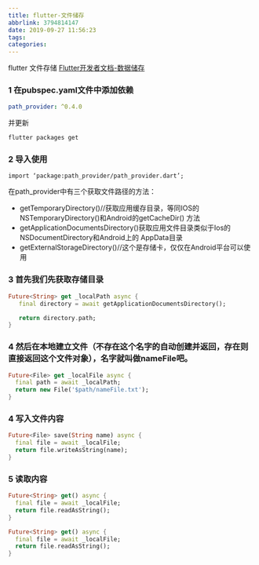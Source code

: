 ```yaml
---
title: flutter-文件储存
abbrlink: 3794814147
date: 2019-09-27 11:56:23
tags:
categories:
---
```


flutter 文件存储
[Flutter开发者文档-数据储存](http://flutter.link/2018/04/13/Flutter%E4%B8%AD%E7%9A%84%E6%9C%AC%E5%9C%B0%E5%AD%98%E5%82%A8/)

<!-- more -->

### 1 在pubspec.yaml文件中添加依赖
```yaml
path_provider: ^0.4.0
```
并更新
```bash
flutter packages get
```

### 2 导入使用

```datr
import ‘package:path_provider/path_provider.dart’;

```

在path_provider中有三个获取文件路径的方法：

* getTemporaryDirectory()//获取应用缓存目录，等同IOS的NSTemporaryDirectory()和Android的getCacheDir() 方法
* getApplicationDocumentsDirectory()获取应用文件目录类似于Ios的NSDocumentDirectory和Android上的 AppData目录
* getExternalStorageDirectory()//这个是存储卡，仅仅在Android平台可以使用


### 3 首先我们先获取存储目录

```dart
Future<String> get _localPath async {
   final directory = await getApplicationDocumentsDirectory();

   return directory.path;
}
 ```
### 4 然后在本地建立文件（不存在这个名字的自动创建并返回，存在则直接返回这个文件对象），名字就叫做nameFile吧。

```dart
Future<File> get _localFile async {
  final path = await _localPath;
  return new File('$path/nameFile.txt');
}
```

### 4 写入文件内容
```dart
Future<File> save(String name) async {
  final file = await _localFile;
  return file.writeAsString(name);
}
```

### 5 读取内容

```dart
Future<String> get() async {
  final file = await _localFile;
  return file.readAsString();
}

Future<String> get() async {
  final file = await _localFile;
  return file.readAsString();
}
```
